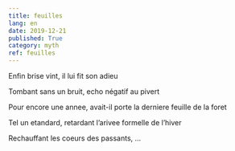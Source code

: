 ```yaml
---
title: feuilles
lang: en
date: 2019-12-21
published: True
category: myth
ref: feuilles
---    
```


Enfin brise vint, il lui fit son adieu    

Tombant sans un bruit, echo négatif au pivert   

Pour encore une annee, avait-il porte la derniere feuille de la foret    

Tel un etandard, retardant l’arivee formelle de l’hiver

Rechauffant les coeurs des passants, ...
